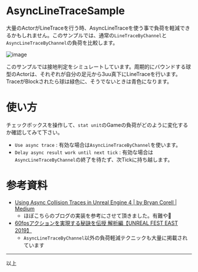 # AsyncLineTraceSample
大量のActorがLineTraceを行う時、AsyncLineTraceを使う事で負荷を軽減できるかもしれません。このサンプルでは、通常の`LineTraceByChannel`と`AsyncLineTraceByChannel`の負荷を比較します。

![image](https://user-images.githubusercontent.com/40533980/230398417-ddd13724-9c77-4bb8-b44b-821f1565b76f.png)

このサンプルでは接地判定をシミュレートしています。周期的にバウンドする球型のActorは、それぞれが自分の足元から3uu真下にLineTraceを行います。TraceがBlockされたら球は緑色に、そうでないときは青色になります。

# 使い方
チェックボックスを操作して、`stat unit`のGameの負荷がどのように変化するか確認してみて下さい。

- `Use async trace` : 有効な場合は`AsyncLineTraceByChannel`を使います。
- `Delay async result work until next tick` : 有効な場合は`AsyncLineTraceByChannel`の終了を待たず、次Tickに持ち越します。

# 参考資料
- [Using Async Collision Traces in Unreal Engine 4 | by Bryan Corell | Medium](https://medium.com/@bryan.corell/using-async-collision-traces-in-unreal-engine-4-2cc312c825f5)
  - ほぼこちらのブログの実装を参考にさせて頂きました。有難や🙏
- [60fpsアクションを実現する秘訣を伝授 解析編【UNREAL FEST EAST 2019】](https://www.docswell.com/s/EpicGamesJapan/ZQ1XEK-UE4_UFE19_Soleil_60fpsAction_Analysis)
  - `AsyncLineTraceByChannel`以外の負荷軽減テクニックも大量に掲載されています

----
以上
